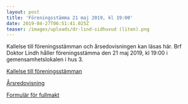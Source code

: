 ```yaml
---
layout: post
title: 'Föreningsstämma 21 maj 2019, kl 19:00'
date: 2019-04-27T06:51:41.025Z
teaser: /images/uploads/dr-lind-sidhuvud (liten).png
---
```

Kallelse till föreningsstämman och årsedovisningen kan läsas här. Brf Doktor Lindh håller föreningsstämma den 21 maj 2019, kl 19:00 i  gemensamhetslokalen i hus 3.

[Kallelse till föreningsstämman](/images/uploads/Kallelse_Foreningsstamma_var_2019.pdf)

[Årsredovisning](/images/uploads/Arsredovisning_2018.pdf)

[Formulär för fullmakt](/images/uploads/Fullmakt.pdf)
